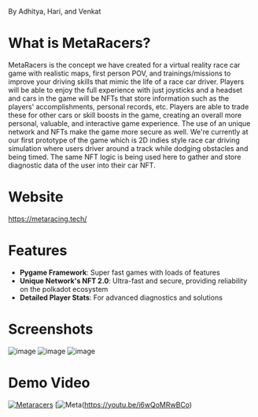 By Adhitya, Hari, and Venkat

# What is MetaRacers?
MetaRacers is the concept we have created for a virtual reality race car game with realistic maps, first person POV, and trainings/missions to improve your driving skills that mimic the life of a race car driver. Players will be able to enjoy the full experience with just joysticks and a headset and cars in the game will be NFTs that store information such as the players' accomplishments, personal records, etc. Players are able to trade these for other cars or skill boosts in the game, creating an overall more personal, valuable, and interactive game experience. The use of an unique network and NFTs make the game more secure as well. We're currently at our first prototype of the game which is 2D indies style race car driving simulation where users driver around a track while dodging obstacles and being timed. The same NFT logic is being used here to gather and store diagnostic data of the user into their car NFT.

# Website
https://metaracing.tech/

# Features
- **Pygame Framework**: Super fast games with loads of features
- **Unique Network's NFT 2.0**: Ultra-fast and secure, providing reliability on the polkadot ecosystem
- **Detailed Player Stats**: For advanced diagnostics and solutions

# Screenshots
![image](https://github.com/user-attachments/assets/a3fa6ed1-9750-4873-8577-ebd11c0b90bd)
![image](https://github.com/user-attachments/assets/f953823a-d0a1-499d-a921-2241d90812a0)
![image](https://github.com/user-attachments/assets/23ae8a74-a38f-4ff6-81f6-60c220acc7f0)

# Demo Video
[![Metaracers](https://backiee.com/static/wallpapers/560x315/368175.jpg)](https://youtu.be/Lw2XvW8aFhM)
[![Meta](https://media.discordapp.net/attachments/1265475623820853248/1267135740563685419/image.png?ex=66a7af9e&is=66a65e1e&hm=db6bf45e513ec0ced3b16cf63d733ce4d371b4a9ea0086e3d6ab9792612c86cc&=&format=webp&quality=lossless&width=1291&height=741)(https://youtu.be/i6wQoMRwBCo)
